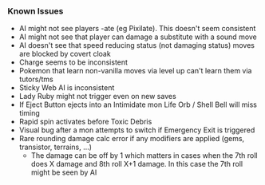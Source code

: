 ### Known Issues
  * AI might not see players -ate (eg Pixilate). This doesn't seem consistent 
  * AI might not see that player can damage a substitute with a sound move
  * AI doesn't see that speed reducing status (not damaging status) moves are blocked by covert cloak  
  * Charge seems to be inconsistent
  * Pokemon that learn non-vanilla moves via level up can't learn them via tutors/tms
  * Sticky Web AI is inconsistent
  * Lady Ruby might not trigger even on new saves
  * If Eject Button ejects into an Intimidate mon Life Orb / Shell Bell will miss timing
  * Rapid spin activates before Toxic Debris
  * Visual bug after a mon attempts to switch if Emergency Exit is triggered
  * Rare rounding damage calc error if any modifiers are applied (gems, transistor, terrains, ...)
    * The damage can be off by 1 which matters in cases when the 7th roll does X damage and 8th roll X+1 damage. In this case the 7th roll might be seen by AI
